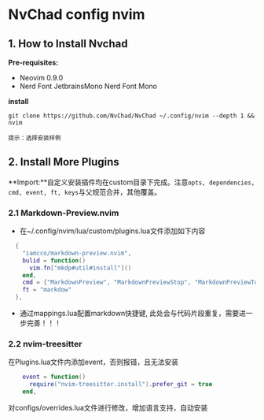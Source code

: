 # NvChad config nvim

## 1. How to Install Nvchad

**Pre-requisites:**

* Neovim 0.9.0
* Nerd Font JetbrainsMono Nerd Font Mono

**install**

`git clone https://github.com/NvChad/NvChad ~/.config/nvim --depth 1 && nvim`

`提示：选择安装样例`

## 2. Install More Plugins

**Import:**自定义安装插件均在custom目录下完成。注意`opts, dependencies, cmd, event, ft, keys`与父规范合并，其他覆盖。

### 2.1 Markdown-Preview.nvim

- 在~/.config/nvim/lua/custom/plugins.lua文件添加如下内容

```lua
  {
    "iamcco/markdown-preview.nvim",
    bulid = function()
      vim.fn["mkdp#util#install"]()
    end,
    cmd = {"MarkdownPreview", "MarkdownPreviewStop", "MarkdownPreviewToggle"},
    ft = "markdow"
  },
```

- 通过mappings.lua配置markdown快捷键, 此处会与代码片段重复，需要进一步完善！！！

### 2.2 nvim-treesitter

在Plugins.lua文件内添加event，否则报错，且无法安装

```lua
    event = function()
      require("nvim-treesitter.install").prefer_git = true
    end,
```

对configs/overrides.lua文件进行修改，增加语言支持，自动安装
